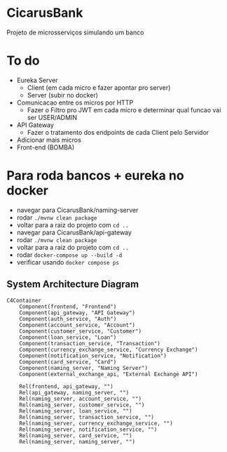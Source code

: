 # CicarusBank
Projeto de microsserviços simulando um banco

# To do
  - Eureka Server
    - Client (em cada micro e fazer apontar pro server)
    - Server (subir no docker)
  - Comunicacao entre os micros por HTTP
    - Fazer o Filtro pro JWT em cada micro e determinar qual funcao vai ser USER/ADMIN
  - API Gateway
    - Fazer o tratamento dos endpoints de cada Client pelo Servidor
  - Adicionar mais micros
  - Front-end (BOMBA)

# Para roda bancos + eureka no docker
- navegar para CicarusBank/naming-server
- rodar ``./mvnw clean package``
- voltar para a raiz do projeto com ``cd ..`` 
- navegar para CicarusBank/api-gateway
- rodar ``./mvnw clean package``
- voltar para a raiz do projeto com ``cd ..``
- rodar ``docker-compose up --build -d``
- verificar usando ``docker compose ps``

## System Architecture Diagram

```mermaid
C4Container
    Component(frontend, "Frontend")
    Component(api_gateway, "API Gateway")
    Component(auth_service, "Auth")
    Component(account_service, "Account")
    Component(customer_service, "Customer")
    Component(loan_service, "Loan")
    Component(transaction_service, "Transaction")
    Component(currency_exchange_service, "Currency Exchange")
    Component(notification_service, "Notification")
    Component(card_service, "Card")
    Component(naming_server, "Naming Server")
    Component(external_exchange_api, "External Exchange API")

    Rel(frontend, api_gateway, "")
    Rel(api_gateway, naming_server, "")
    Rel(naming_server, account_service, "")
    Rel(naming_server, customer_service, "")
    Rel(naming_server, loan_service, "")
    Rel(naming_server, transaction_service, "")
    Rel(naming_server, currency_exchange_service, "")
    Rel(naming_server, notification_service, "")
    Rel(naming_server, card_service, "")
    Rel(naming_server, naming_server, "")

```